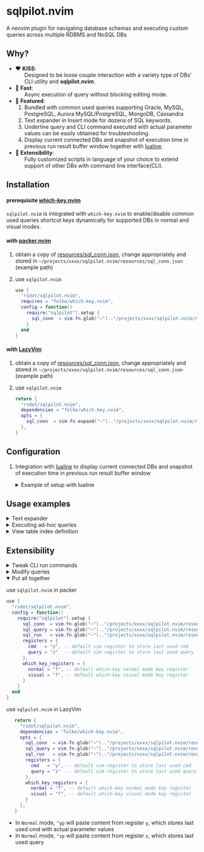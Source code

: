# sqlpilot.nvim

A neovim plugin for navigating database schemas and executing custom queries across multiple RDBMS and NoSQL DBs

## Why?

- ❤️ **KISS**:
  <ol>Designed to be loose couple interaction with a variety type of DBs' CLI utility and <b>sqlpilot.nvim</b>.</ol>
- 🚀 **Fast**:
  <ol>Async execution of query without blocking editing mode.</ol>
- 🌟 **Featured**:
  <ol>
  <li>Bundled with common used queries supporting Oracle, MySQL, PostgreSQL, Aurora MySQL/PostgreSQL, MongoDB, Cassandra</li>
  <li>Text expander in Insert mode for dozens of SQL keywords.</li>
  <li>Underline query and CLI command executed with actual parameter values can be easily obtained for troubleshooting.</li>
  <li>Display current connected DBs and snapshot of execution time in previous run result buffer window together with <a href="https://github.com/nvim-lualine/lualine.nvim">lualine</a>.</li>
  </ol>
- 💎 **Extensibility**:
  <ol>Fully customized scripts in language of your choice to extend support of other DBs with command line interface(CLI).</ol>

## Installation

#### prerequisite [which-key.nvim](https://github.com/folke/which-key.nvim)

`sqlpilot.nvim` is integrated with `which-key.nvim` to enable/disable common used queries shortcut keys dynamically for supported DBs in normal and visual modes.

#### with [packer.nvim](https://github.com/wbthomason/packer.nvim)

1. obtain a copy of [resources/sql_conn.json](resources/sql_conn.json), change appropriately and stored in `~/projects/xxxx/sqlpilot.nvim/resources/sql_conn.json` (example path)

2. use `sqlpilot.nvim`

   ```lua
   use {
     "rsdot/sqlpilot.nvim",
     requires = "folke/which-key.nvim",
     config = function()
       require("sqlpilot").setup {
         sql_conn  = vim.fn.glob("~").."/projects/xxxx/sqlpilot.nvim/resources/sql_conn.json", -- required
       }
     end
   }
   ```

#### with [LazyVim](https://github.com/LazyVim/LazyVim)

1. obtain a copy of [resources/sql_conn.json](resources/sql_conn.json), change appropriately and stored in `~/projects/xxxx/sqlpilot.nvim/resources/sql_conn.json` (example path)

2. use `sqlpilot.nvim`

   ```lua
   return {
     "rsdot/sqlpilot.nvim",
     dependencies = "folke/which-key.nvim",
     opts = {
       sql_conn  = vim.fn.expand("~").."/projects/xxxx/sqlpilot.nvim/resources/sql_conn.json", -- required
     },
   }
   ```

## Configuration

1. Integration with [lualine](https://github.com/nvim-lualine/lualine.nvim) to display current connected DBs and snapshot of execution time in previous run result buffer window

   <details><summary>Example of setup with lualine</summary>

   ```lua
   local sqlpilot = require("sqlpilot")

   local function db_conn_string()
     if sqlpilot.sqlpilot_dict_command_param.alias ~= nil and
       sqlpilot.sqlpilot_dict_command_param.dbname ~= nil then
       local dbmstype = sqlpilot.sqlpilot_dict_command_param.dbms
       local dbmsicon = ''
       if dbmstype == 'mssql' then
         dbmsicon = ''
       elseif dbmstype == 'mysql' then
         dbmsicon = ''
       elseif dbmstype == 'postgresql' then
         dbmsicon = ''
       elseif dbmstype == 'cassandra' then
         dbmsicon = ''
       elseif dbmstype == 'mongodb' then
         dbmsicon = ''
       elseif dbmstype == 'oracle' then
         dbmsicon = ''
       end

       return '⟛ ' .. dbmsicon .. sqlpilot.sqlpilot_dict_command_param.alias .. '.' .. sqlpilot.sqlpilot_dict_command_param.dbname
     else
   	return "󰆼"
     end
   end

   local dbconn_prod = {
     'dbconn_prod',
     cons_enabled = true,
     icon = '󰆼',
     fmt = db_conn_string,
     color = {fg = '#a14f6d', gui='italic,bold'},
     cond = function()
       return sqlpilot.sqlpilot_dict_command_param.alias ~= nil and sqlpilot.sqlpilot_dict_command_param.isprod == 1
     end,
   }

   local dbconn_nonprod = {
     'dbconn_nonprod',
     cons_enabled = true,
     icon = '󰆼',
     fmt = db_conn_string,
     color = {fg = '#63c259', gui='italic'},
     cond = function()
       return sqlpilot.sqlpilot_dict_command_param.alias ~= nil and sqlpilot.sqlpilot_dict_command_param.isprod == 0
     end,
   }

   local dbresult = {
     'dbresult',
     fmt = function()
       return vim.b.sqlpilot_display_result ~= nil and vim.b.sqlpilot_display_result or ''
     end,
     color = {fg = '#5f5f87'},
   }

   require("lualine").setup({
     ...
     sections = {
       ...
       lualine_c = { dbresult },
       lualine_x = { dbconn_prod, dbconn_nonprod },
       ...
     },
     inactive_sections = {
       ...
       lualine_c = { dbresult },
       lualine_x = {},
       ...
     },
     ...
   })
   ```

   </details>

## Usage examples

<details><summary>Text expander</summary>

In `Insert` mode

| type | substituted with |
| ---- | ---------------- |
| `;s` | `SELECT `        |
| `;f` | `FROM `          |
| `;w` | `WHERE `         |
| `;c` | `COUNT(1) `      |
| `;o` | `ORDER BY `      |
| `;l` | `LIMIT 1 `       |
| `;g` | `GROUP BY `      |
| `;h` | `HAVING `        |
| `;i` | `INSERT INTO `   |
| `;v` | `VALUES(`        |
| `;i` | `INNER JOIN `    |
| `;u` | `UPDATE `        |
| `;N` | `IS NOT NULL`    |
| `;U` | `IS NULL`        |
| `;b` | `BEGIN`          |
| `;e` | `END`            |

</details>

<details><summary>Executing ad-hoc queries</summary>

`<space>f;` to setup DB connection, in `Visual Line` mode, select lines, then `<space>ff` to run query **async**. Result would show up in the buffer window once they are ready, not blocking current editing

**mysql** example

```sql
SELECT now();
SELECT SLEEP(10);
SELECT now();
```

</details>

<details><summary>View table index definition</summary>

In `Normal` mode, move cursor on top of a table name, then `<space>f4` to view index defintion of the table under the cursor

</details>

## Extensibility

<details><summary>Tweak CLI run commands</summary>

obtain a copy of [resources/sql_run.json](resources/sql_run.json), change appropriately and stored in `~/projects/xxxx/sqlpilot.nvim/resources/sql_conn.json` (example path)

for each dbms, program/scripts (with full path and excutable) referenced by following commands attributes can be tweaked.

postgresql as example

```json
  ...
  "postgresql": {
    "sql_csv": {
      "command": "PGCONNECT_TIMEOUT=3 PGPASSWORD='{password}' psql -P pager=off -v ON_ERROR_STOP=1 -h {dbserver} -U {loginname} -p {port} -d {dbname} -f {infile} > {outfile} 2>&1",
      "header": [
        "COPY",
        "("
      ],
      "footer": [
        ")",
        "TO STDOUT",
        "WITH CSV HEADER"
      ]
    },
    "sql_cli": {
      "command": "PGCONNECT_TIMEOUT=3 PGPASSWORD='{password}' psql -P pager=off -v ON_ERROR_STOP=1 -h {dbserver} -U {loginname} -p {port} -d {dbname} -f {infile} > {outfile} 2>&1"
    },
    "sql_ddl": {
      "command": "{scriptpath}/ddl_postgresql.sh -h {dbserver} -p {port} -U {loginname} -P '{password}' -d {dbname} -o {objectname} > {objectfile} 2>&1"
    }
  },
  ...
```

</details>

<details><summary>Modify queries</summary>

obtain a copy of [resources/sql_query.json](resources/sql_query.json), change appropriately and stored in `~/projects/xxxx/sqlpilot.nvim/resources/sql_query.json` (example path)

</details>

<details open><summary>Put all together</summary>

use `sqlpilot.nvim` in packer

```lua
use {
  "rsdot/sqlpilot.nvim",
  config = function()
    require("sqlpilot").setup {
      sql_conn  = vim.fn.glob("~").."/projects/xxxx/sqlpilot.nvim/resources/sql_conn.json",  -- required
      sql_query = vim.fn.glob("~").."/projects/xxxx/sqlpilot.nvim/resources/sql_query.json", -- overwrite default
      sql_run   = vim.fn.glob("~").."/projects/xxxx/sqlpilot.nvim/resources/sql_run.json",   -- overwrite default
      registers = {
        cmd   = "y", -- default vim register to store last used cmd                          -- change to other register if needed
        query = "z"  -- default vim register to store last used query                        -- change to other register if needed
      },
      which_key_registers = {
        normal = "f", -- default which-key normal mode key register                          -- change to avoid conflicting with existing
        visual = "f", -- default which-key visual mode key register                          -- change to avoid conflicting with existing
      }
    }
  end
}
```

use `sqlpilot.nvim` in LazyVim

```lua
   return {
     "rsdot/sqlpilot.nvim",
     dependencies = "folke/which-key.nvim",
     opts = {
       sql_conn  = vim.fn.glob("~").."/projects/xxxx/sqlpilot.nvim/resources/sql_conn.json", -- required
       sql_query = vim.fn.glob("~").."/projects/xxxx/sqlpilot.nvim/resources/sql_query.json", -- overwrite default
       sql_run   = vim.fn.glob("~").."/projects/xxxx/sqlpilot.nvim/resources/sql_run.json",   -- overwrite default
       registers = {
         cmd   = "y", -- default vim register to store last used cmd                          -- change to other register if needed
         query = "z"  -- default vim register to store last used query                        -- change to other register if needed
       },
       which_key_registers = {
         normal = "f", -- default which-key normal mode key register                          -- change to avoid conflicting with existing
         visual = "f", -- default which-key visual mode key register                          -- change to avoid conflicting with existing
       }
     },
   }
```

- In `Normal` mode, `"yp` will paste content from register `y`, which stores last used cmd with actual parameter values
- In `Normal` mode, `"zp` will paste content from register `z`, which stores last used query

</details>

